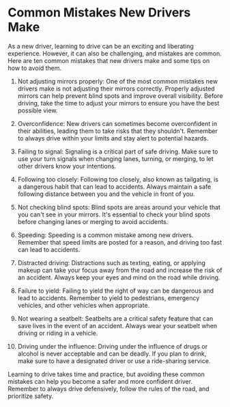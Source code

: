 # Common Mistakes New Drivers Make

As a new driver, learning to drive can be an exciting and liberating experience. However, it can also be challenging, and mistakes are common. Here are ten common mistakes that new drivers make and some tips on how to avoid them.

1. Not adjusting mirrors properly: One of the most common mistakes new drivers make is not adjusting their mirrors correctly. Properly adjusted mirrors can help prevent blind spots and improve overall visibility. Before driving, take the time to adjust your mirrors to ensure you have the best possible view.

2. Overconfidence: New drivers can sometimes become overconfident in their abilities, leading them to take risks that they shouldn't. Remember to always drive within your limits and stay alert to potential hazards.

3. Failing to signal: Signaling is a critical part of safe driving. Make sure to use your turn signals when changing lanes, turning, or merging, to let other drivers know your intentions.

4. Following too closely: Following too closely, also known as tailgating, is a dangerous habit that can lead to accidents. Always maintain a safe following distance between you and the vehicle in front of you.

5. Not checking blind spots: Blind spots are areas around your vehicle that you can't see in your mirrors. It's essential to check your blind spots before changing lanes or merging to avoid accidents.

6. Speeding: Speeding is a common mistake among new drivers. Remember that speed limits are posted for a reason, and driving too fast can lead to accidents.

7. Distracted driving: Distractions such as texting, eating, or applying makeup can take your focus away from the road and increase the risk of an accident. Always keep your eyes and mind on the road while driving.

8. Failure to yield: Failing to yield the right of way can be dangerous and lead to accidents. Remember to yield to pedestrians, emergency vehicles, and other vehicles when appropriate.

9. Not wearing a seatbelt: Seatbelts are a critical safety feature that can save lives in the event of an accident. Always wear your seatbelt when driving or riding in a vehicle.

10. Driving under the influence: Driving under the influence of drugs or alcohol is never acceptable and can be deadly. If you plan to drink, make sure to have a designated driver or use a ride-sharing service.

Learning to drive takes time and practice, but avoiding these common mistakes can help you become a safer and more confident driver. Remember to always drive defensively, follow the rules of the road, and prioritize safety.